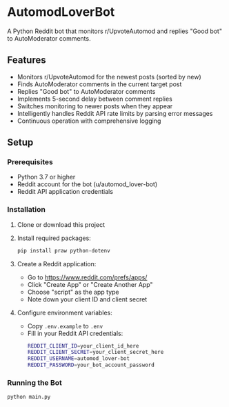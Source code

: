 # AutomodLoverBot

A Python Reddit bot that monitors r/UpvoteAutomod and replies "Good bot" to AutoModerator comments.

## Features

- Monitors r/UpvoteAutomod for the newest posts (sorted by new)
- Finds AutoModerator comments in the current target post
- Replies "Good bot" to AutoModerator comments
- Implements 5-second delay between comment replies
- Switches monitoring to newer posts when they appear
- Intelligently handles Reddit API rate limits by parsing error messages
- Continuous operation with comprehensive logging

## Setup

### Prerequisites

- Python 3.7 or higher
- Reddit account for the bot (u/automod_lover-bot)
- Reddit API application credentials

### Installation

1. Clone or download this project
2. Install required packages:
   ```bash
   pip install praw python-dotenv
   ```

3. Create a Reddit application:
   - Go to https://www.reddit.com/prefs/apps/
   - Click "Create App" or "Create Another App"
   - Choose "script" as the app type
   - Note down your client ID and client secret

4. Configure environment variables:
   - Copy `.env.example` to `.env`
   - Fill in your Reddit API credentials:
     ```bash
     REDDIT_CLIENT_ID=your_client_id_here
     REDDIT_CLIENT_SECRET=your_client_secret_here
     REDDIT_USERNAME=automod_lover-bot
     REDDIT_PASSWORD=your_bot_account_password
     ```

### Running the Bot

```bash
python main.py
